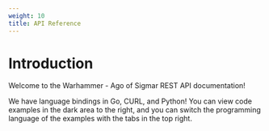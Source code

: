 ```yaml
---
weight: 10 
title: API Reference
---
```


# Introduction

Welcome to the Warhammer - Ago of Sigmar REST API documentation!

We have language bindings in Go, CURL, and Python! You can view code examples in the dark area to the right, and you
can switch the programming language of the examples with the tabs in the top right.
